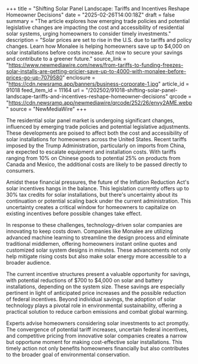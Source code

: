 +++
title = "Shifting Solar Panel Landscape: Tariffs and Incentives Reshape Homeowner Decisions"
date = "2025-02-26T14:00:18Z"
draft = false
summary = "The article explores how emerging trade policies and potential legislative changes are impacting the cost and accessibility of residential solar systems, urging homeowners to consider timely investments."
description = "Solar prices are set to rise in the U.S. due to tariffs and policy changes. Learn how Monalee is helping homeowners save up to $4,000 on solar installations before costs increase. Act now to secure your savings and contribute to a greener future."
source_link = "https://www.newmediawire.com/news/from-tariffs-to-funding-freezes-solar-installs-are-getting-pricier-save-up-to-4000-with-monalee-before-prices-go-up-7079580"
enclosure = "https://cdn.newsramp.app/banners/business-corporate-1.jpg"
article_id = 91018
feed_item_id = 11164
url = "/202502/91018-shifting-solar-panel-landscape-tariffs-and-incentives-reshape-homeowner-decisions"
qrcode = "https://cdn.newsramp.app/newmediawire/qrcode/252/26/envy2AME.webp"
source = "NewMediaWire"
+++

<p>The residential solar panel market is undergoing significant changes, influenced by emerging trade policies and potential legislative adjustments. These developments are poised to affect both the cost and accessibility of solar installations for homeowners across the United States. Recent tariffs imposed by the Trump Administration, particularly on imports from China, are expected to escalate equipment and installation costs. With tariffs ranging from 10% on Chinese goods to potential 25% on products from Canada and Mexico, the additional costs are likely to be passed directly to consumers.</p><p>Amidst these financial pressures, the future of the Inflation Reduction Act's solar incentives hangs in the balance. This legislation currently offers up to 30% tax credits for solar installations, but there's uncertainty about its continuation or potential scaling back under the current administration. This uncertainty creates a critical window for homeowners to capitalize on existing incentives before possible changes take effect.</p><p>In response to these challenges, technology-driven solar companies are innovating to keep costs down. Companies like Monalee are utilizing advanced machine learning to streamline the design process and eliminate traditional middlemen, offering homeowners instant online quotes and customized solar system designs in minutes. These advancements not only help mitigate rising costs but also make solar energy more accessible to a broader audience.</p><p>The current incentive structures present a valuable opportunity for savings, with potential reductions of $700 to $4,000 on solar and battery installations, depending on the system size. These savings are especially pertinent in light of anticipated price increases and the possible reduction of federal incentives. Beyond individual savings, the adoption of solar technology plays a pivotal role in environmental sustainability, offering a practical solution to reduce carbon emissions and combat global warming.</p><p>Experts advise homeowners considering solar investments to act promptly. The convergence of potential tariff increases, uncertain federal incentives, and competitive pricing from innovative solar companies creates a narrow but opportune moment for making cost-effective solar installations. This timely action not only benefits homeowners financially but also contributes to the broader goal of environmental conservation.</p>